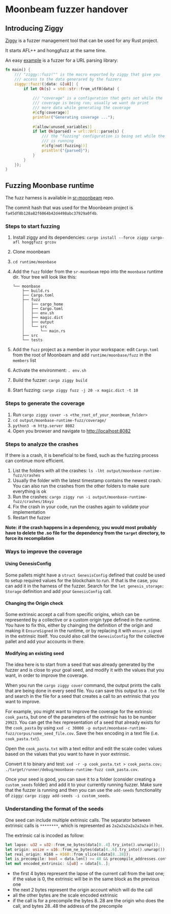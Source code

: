 # Moonbeam fuzzer handover

## Introducing Ziggy

[Ziggy](https://github.com/srlabs/ziggy) is a fuzzer management tool that can be used for any Rust project.

It starts AFL++ and honggfuzz at the same time.

An easy [example](https://github.com/srlabs/ziggy/tree/main/examples/url) is a fuzzer for a URL parsing library:

```rust
fn main() {
    /// "ziggy::fuzz!"" is the macro exported by ziggy that give you
    /// access to the data generared by the fuzzers
    ziggy::fuzz!(|data: &[u8]| {
        if let Ok(s) = std::str::from_utf8(data) {
        
            /// "coverage" is a configuration that gets set while the
            /// coverage is being run; usually we want do print
            /// more data while generating the coverage
            #[cfg(coverage)]
            println!("Generating coverage ...");
            
            #[allow(unused_variables)]
            if let Ok(parsed) = url::Url::parse(s) {
                /// the "fuzzing" configuration is being set while the fuzzer
                /// is running
                #[cfg(not(fuzzing))]
                println!("{parsed}");
            }
        }
    });
}
```

## Fuzzing Moonbase runtime

The fuzz harness is available in [sr-moonbeam](https://github.com/moonbeam-foundation/sr-moonbeam/fuzz) repo.

The commit hash that was used for the Moonbeam project is `fa45df8b128a82f6064b42d4498abc37929a0f4b`.

### Steps to start fuzzing

1. Install ziggy and its dependencies: `cargo install --force ziggy cargo-afl honggfuzz grcov`
2. Clone moonbeam
3. `cd runtime/moonbase`
4. Add the `fuzz` folder from the `sr-moonbeam` repo into the `moonbase` runtime dir. Your tree will look like this:

    ```
    └── moonbase
        ├── build.rs
        ├── Cargo.toml
        ├── fuzz
        │   ├── cargo_home
        │   ├── Cargo.toml
        │   ├── env.sh
        │   ├── magic.dict
        │   ├── output
        │   └── src
        │       └── main.rs
        ├── src
        └── tests
    ```
6. Add the `fuzz` project as a member in your workspace: edit `Cargo.toml` from the root of Moonbeam and add `runtime/moonbase/fuzz` in the `members` list
7. Activate the environment: `. env.sh`
8. Build the fuzzer: `cargo ziggy build`
9. Start fuzzing: `cargo ziggy fuzz -j 20 -x magic.dict -t 10`

### Steps to generate the coverage

1. Run `cargo ziggy cover -s <the_root_of_your_moonbeam_folder>`
2. `cd output/moonbase-runtime-fuzz/coverage/`
3. `python3 -m http.server 8082`
4. Open you browser and navigate to [http://localhost:8082](http://localhost:8082)

### Steps to analyze the crashes

If there is a crash, it is beneficial to be fixed, such as the fuzzing process can continue more efficient.

1. List the folders with all the crashes: `ls -lht output/moonbase-runtime-fuzz/crashes`
2. Usually the folder with the latest timestamp contains the newest crash. You can also run the crashes from the other folders to make sure everything is ok
3. Run the crashes: `cargo ziggy run -i output/moonbase-runtime-fuzz/crashes/16xyz`
4. Fix the crash in your code, run the crashes again to validate your implementation
5. Restart the fuzzer

**Note: if the crash happens in a dependency, you would most probably have to delete the .so file for the dependency from the `target` directory, to force its recompilation**

### Ways to improve the coverage

#### Using GenesisConfig

Some pallets might have a `struct GenesisConfig` defined that could be used to setup required values for the blockchain to run. If that is the case, you can add it in the harness of the fuzzer. Search for the `let genesis_storage: Storage` definition and add your `GenesisConfig` call.

#### Changing the Origin check

Some extrinsic accept a call from specific origins, which can be represented by a collective or a custom origin type defined in the runtime. You have to fix this, either by chainging the definition of the origin and making it `EnsureSigned` in the runtime, or by replacing it with `ensure_signed` in the extrinsic itself. You could also call the `GenesisConfig` for the collective pallet and add your accounts in there.

#### Modifying an existing seed

The idea here is to start from a seed that was already generated by the fuzzer and is close to your goal seed, and modify it with the values that you want, in order to improve the coverage.

When you run the `cargo ziggy cover` command, the output prints the calls that are being done in every seed file. You can save this output to a `.txt` file and search in the file for a seed that creates a call to an extrinsic that you want to improve.

For example, you might want to improve the coverage for the extrinsic `cook_pasta`, but one of the parameters of the extrinsic has to be number `29923`. You can get the hex representation of a seed that already exists for the `cook_pasta` by using `xxd -c 30000 -p output/moonbase-runtime-fuzz/corpus/some_seed_file.cov`. Save the hex encoding in a text file (i.e. `cook_pasta.txt`).

Open the `cook_pasta.txt` with a text editor and edit the scale codec values based on the values that you want to have in yuor extrinsic.

Convert it to binary and test: `xxd -r -p cook_pasta.txt > cook_pasta.cov; ./target/runner/debug/moonbase-runtime-fuzz cook_pasta.cov`.

Once your seed is good, you can save it to a folder (consider creating a `custom_seeds` folder) and add it to your currently running fuzzer. Make sure that the fuzzer is running and then you can use the `add-seeds` functionality of `ziggy`: `cargo ziggy add-seeds -i custom_seeds`.

### Understanding the format of the seeds

One seed can include multiple extrinsic calls. The separator between extrinsic calls is `********`, which is represented as `2a2a2a2a2a2a2a2a` in hex.

The extrinsic cal is incoded as follow:

```rust
let lapse: u32 = u32::from_ne_bytes(data[0..4].try_into().unwrap());
let origin: usize = u16::from_ne_bytes(data[4..6].try_into().unwrap()) as usize;
let real_origin: H160 = H160::from_slice(&data[8..28]);
let is_precompile: bool = data.len() >= 48 && precompile_addresses.contains(&H160::from_slice(&data[28..48]));
let mut encoded_extrinsic: &[u8] = &data[6..];
```

- the first 4 bytes represent the lapse of the current call from the last one; if the value is 0, the extrinsic will be in the same block as the previous one
- the next 2 bytes represent the origin account which will do the call
- all the other bytes are the scale encoded extrinsic
- if the call is for a precompile the bytes 8..28 are the origin who does the call, and bytes 28..48 the address of the precompile

